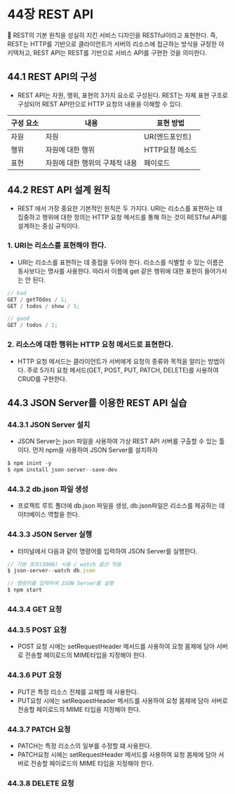 # 44장 REST API

<aside>
📌 REST의 기본 원칙을 성실히 지킨 서비스 디자인을 RESTful이라고 표현한다. 즉, REST는 HTTP를 기반으로 클라이언트가 서버의 리소스에 접근하는 방식을 규정한 아키텍처고, REST API는 REST를 기반으로 서비스 API를 구현한 것을 의미한다.

</aside>

## 44.1 REST API의 구성

- REST API는 자원, 행위, 표현의 3가지 요소로 구성된다. REST는 자체 표현 구조로 구성되어 REST API만으로 HTTP 요청의 내용을 이해할 수 있다.

| 구성 요소 | 내용                           | 표현 방법       |
| --------- | ------------------------------ | --------------- |
| 자원      | 자원                           | UR(엔드포인트)  |
| 행위      | 자원에 대한 행위               | HTTP요청 메소드 |
| 표현      | 자원에 대한 행위의 구체적 내용 | 페이로드        |

## 44.2 REST API 설계 원칙

- REST 에서 가장 중요한 기본적인 원칙은 두 가지다. URI는 리소스를 표현하는 데 집중하고 행위에 대한 정의는 HTTP 요청 메서드를 통해 하는 것이 RESTful API를 설계하는 중심 규칙이다.

### 1. URI는 리소스를 표현해야 한다.

- URI는 리소스를 표현하는 데 중접을 두어야 한다. 리소스를 식별할 수 있는 이름은 동사보다는 명사를 사용한다. 따라서 이름에 get 같은 행위에 대한 표현이 들어가서는 안 된다.

```jsx
// bad
GET / getTOdos / 1;
GET / todos / show / 1;

// good
GET / todos / 1;
```

### 2. 리소스에 대한 행위는 HTTP 요청 메서드로 표현한다.

- HTTP 요청 메서드는 클라이언트가 서버에게 요청의 종류와 목적을 알리는 방법이다. 주로 5가지 요청 메서드(GET, POST, PUT, PATCH, DELETE)를 사용하여 CRUD를 구현한다.

## 44.3 JSON Server를 이용한 REST API 실습

### 44.3.1 JSON Server 설치

- JSON Server는 json 파일을 사용하여 가상 REST API 서버를 구출할 수 있는 툴이다. 먼저 npm을 사용하여 JSON Server를 설치하자

```jsx
$ npm inint -y
$ npm install json-server--save-dev
```

### 44.3.2 db.json 파일 생성

- 프로젝트 루트 폴더에 db.json 파일을 생성, db.json파일은 리소스를 제공하는 데이터베이스 역할을 한다.

### 44.3.3 JSON Server 실행

- 터미널에서 다음과 같이 명령어를 입력하여 JSON Server를 실행한다.

```jsx
// 기본 포트(3000) 사용 / watch 옵션 적용
$ json-server--watch db.json

// 명령어를 입력하여 JSON Server를 실행
$ npm start
```

### 44.3.4 GET 요청

### 44.3.5 POST 요청

- POST 요청 시에는 setRequestHeader 메서드를 사용하여 요청 몸체에 담아 서버로 전송할 페이로드의 MIME타입을 지정해야 한다.

### 44.3.6 PUT 요청

- PUT은 특정 리소스 전체를 교체할 때 사용한다.
- PUT요청 시에는 setRequestHeader 메서드를 사용하여 요청 몸체에 담아 서버로 전송할 페이로드의 MIME 타입을 지정해야 한다.

### 44.3.7 PATCH 요청

- PATCH는 특정 리소스의 일부를 수정할 떄 사용한다.
- PATCH요청 시에는 setRequestHeader 메서드를 사용하여 요청 몸체에 담아 서버로 전송할 페이로드의 MIME 타입을 지정해야 한다.

### 44.3.8 DELETE 요청
